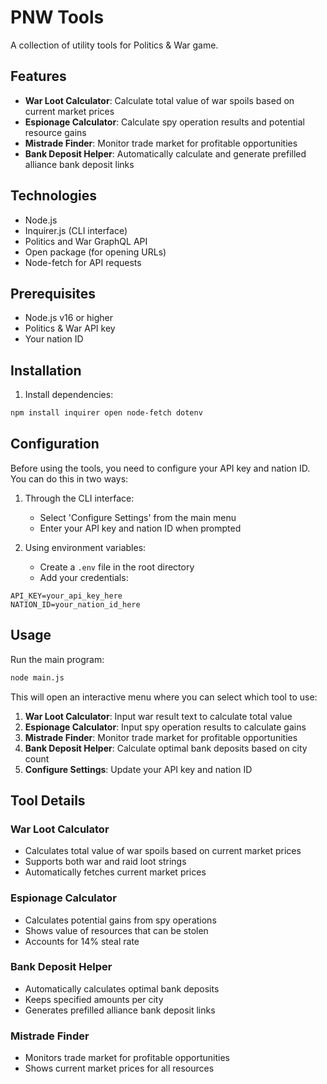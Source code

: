 # PNW Tools

A collection of utility tools for Politics & War game.

## Features
- **War Loot Calculator**: Calculate total value of war spoils based on current market prices
- **Espionage Calculator**: Calculate spy operation results and potential resource gains
- **Mistrade Finder**: Monitor trade market for profitable opportunities
- **Bank Deposit Helper**: Automatically calculate and generate prefilled alliance bank deposit links

## Technologies
- Node.js
- Inquirer.js (CLI interface)
- Politics and War GraphQL API
- Open package (for opening URLs)
- Node-fetch for API requests

## Prerequisites
- Node.js v16 or higher
- Politics & War API key
- Your nation ID

## Installation
1. Install dependencies:
```bash
npm install inquirer open node-fetch dotenv
```

## Configuration
Before using the tools, you need to configure your API key and nation ID. You can do this in two ways:

1. Through the CLI interface:
   - Select 'Configure Settings' from the main menu
   - Enter your API key and nation ID when prompted

2. Using environment variables:
   - Create a `.env` file in the root directory
   - Add your credentials:
```
API_KEY=your_api_key_here
NATION_ID=your_nation_id_here
```

## Usage
Run the main program:
```bash
node main.js
```

This will open an interactive menu where you can select which tool to use:
1. **War Loot Calculator**: Input war result text to calculate total value
2. **Espionage Calculator**: Input spy operation results to calculate gains
3. **Mistrade Finder**: Monitor trade market for profitable opportunities
4. **Bank Deposit Helper**: Calculate optimal bank deposits based on city count
5. **Configure Settings**: Update your API key and nation ID

## Tool Details

### War Loot Calculator
- Calculates total value of war spoils based on current market prices
- Supports both war and raid loot strings
- Automatically fetches current market prices

### Espionage Calculator
- Calculates potential gains from spy operations
- Shows value of resources that can be stolen
- Accounts for 14% steal rate

### Bank Deposit Helper
- Automatically calculates optimal bank deposits
- Keeps specified amounts per city
- Generates prefilled alliance bank deposit links

### Mistrade Finder
- Monitors trade market for profitable opportunities
- Shows current market prices for all resources